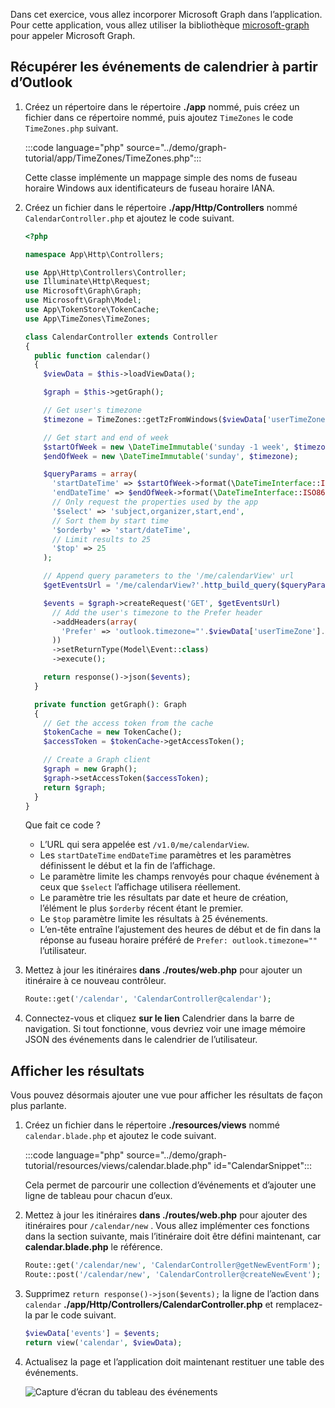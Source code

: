 <!-- markdownlint-disable MD002 MD041 -->

Dans cet exercice, vous allez incorporer Microsoft Graph dans l’application. Pour cette application, vous allez utiliser la bibliothèque [microsoft-graph](https://github.com/microsoftgraph/msgraph-sdk-php) pour appeler Microsoft Graph.

## <a name="get-calendar-events-from-outlook"></a>Récupérer les événements de calendrier à partir d’Outlook

1. Créez un répertoire dans le répertoire **./app** nommé, puis créez un fichier dans ce répertoire nommé, puis ajoutez `TimeZones` le code `TimeZones.php` suivant.

    :::code language="php" source="../demo/graph-tutorial/app/TimeZones/TimeZones.php":::

    Cette classe implémente un mappage simple des noms de fuseau horaire Windows aux identificateurs de fuseau horaire IANA.

1. Créez un fichier dans le répertoire **./app/Http/Controllers** nommé `CalendarController.php` et ajoutez le code suivant.

    ```php
    <?php

    namespace App\Http\Controllers;

    use App\Http\Controllers\Controller;
    use Illuminate\Http\Request;
    use Microsoft\Graph\Graph;
    use Microsoft\Graph\Model;
    use App\TokenStore\TokenCache;
    use App\TimeZones\TimeZones;

    class CalendarController extends Controller
    {
      public function calendar()
      {
        $viewData = $this->loadViewData();

        $graph = $this->getGraph();

        // Get user's timezone
        $timezone = TimeZones::getTzFromWindows($viewData['userTimeZone']);

        // Get start and end of week
        $startOfWeek = new \DateTimeImmutable('sunday -1 week', $timezone);
        $endOfWeek = new \DateTimeImmutable('sunday', $timezone);

        $queryParams = array(
          'startDateTime' => $startOfWeek->format(\DateTimeInterface::ISO8601),
          'endDateTime' => $endOfWeek->format(\DateTimeInterface::ISO8601),
          // Only request the properties used by the app
          '$select' => 'subject,organizer,start,end',
          // Sort them by start time
          '$orderby' => 'start/dateTime',
          // Limit results to 25
          '$top' => 25
        );

        // Append query parameters to the '/me/calendarView' url
        $getEventsUrl = '/me/calendarView?'.http_build_query($queryParams);

        $events = $graph->createRequest('GET', $getEventsUrl)
          // Add the user's timezone to the Prefer header
          ->addHeaders(array(
            'Prefer' => 'outlook.timezone="'.$viewData['userTimeZone'].'"'
          ))
          ->setReturnType(Model\Event::class)
          ->execute();

        return response()->json($events);
      }

      private function getGraph(): Graph
      {
        // Get the access token from the cache
        $tokenCache = new TokenCache();
        $accessToken = $tokenCache->getAccessToken();

        // Create a Graph client
        $graph = new Graph();
        $graph->setAccessToken($accessToken);
        return $graph;
      }
    }
    ```

    Que fait ce code ?

    - L’URL qui sera appelée est `/v1.0/me/calendarView`.
    - Les `startDateTime` `endDateTime` paramètres et les paramètres définissent le début et la fin de l’affichage.
    - Le paramètre limite les champs renvoyés pour chaque événement à ceux que `$select` l’affichage utilisera réellement.
    - Le paramètre trie les résultats par date et heure de création, l’élément le plus `$orderby` récent étant le premier.
    - Le `$top` paramètre limite les résultats à 25 événements.
    - L’en-tête entraîne l’ajustement des heures de début et de fin dans la réponse au fuseau horaire préféré de `Prefer: outlook.timezone=""` l’utilisateur.

1. Mettez à jour les itinéraires **dans ./routes/web.php** pour ajouter un itinéraire à ce nouveau contrôleur.

    ```php
    Route::get('/calendar', 'CalendarController@calendar');
    ```

1. Connectez-vous et cliquez **sur le lien** Calendrier dans la barre de navigation. Si tout fonctionne, vous devriez voir une image mémoire JSON des événements dans le calendrier de l’utilisateur.

## <a name="display-the-results"></a>Afficher les résultats

Vous pouvez désormais ajouter une vue pour afficher les résultats de façon plus parlante.

1. Créez un fichier dans le répertoire **./resources/views** nommé `calendar.blade.php` et ajoutez le code suivant.

    :::code language="php" source="../demo/graph-tutorial/resources/views/calendar.blade.php" id="CalendarSnippet":::

    Cela permet de parcourir une collection d’événements et d’ajouter une ligne de tableau pour chacun d’eux.

1. Mettez à jour les itinéraires **dans ./routes/web.php** pour ajouter des itinéraires pour `/calendar/new` . Vous allez implémenter ces fonctions dans la section suivante, mais l’itinéraire doit être défini maintenant, car **calendar.blade.php** le référence.

    ```php
    Route::get('/calendar/new', 'CalendarController@getNewEventForm');
    Route::post('/calendar/new', 'CalendarController@createNewEvent');
    ```

1. Supprimez `return response()->json($events);` la ligne de l’action dans `calendar` **./app/Http/Controllers/CalendarController.php** et remplacez-la par le code suivant.

    ```php
    $viewData['events'] = $events;
    return view('calendar', $viewData);
    ```

1. Actualisez la page et l’application doit maintenant restituer une table des événements.

    ![Capture d’écran du tableau des événements](./images/add-msgraph-01.png)
